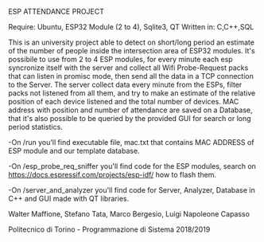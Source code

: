 ESP ATTENDANCE PROJECT

Require: Ubuntu, ESP32 Module (2 to 4), Sqlite3, QT
Written in: C,C++,SQL

This is an university project able to detect on short/long period an estimate of the number of people inside the intersection area of ESP32 modules. 
It's possibile to use from 2 to 4 ESP modules, for every minute each esp syncronize itself with the server and collect all Wifi Probe-Request packs that can listen in promisc mode, then send all the data in a TCP connection to the Server. 
The server collect data every minute from the ESPs, filter packs not listened from all them, and try to make an estimate of the relative position of each device listened and the total number of devices. MAC address with position and number of attendance are saved on a Database, that it's also possible to be queried by the provided GUI for search or long period statistics.

-On /run you'll find executable file, mac.txt that contains MAC ADDRESS of ESP module and our template database.

-On /esp_probe_req_sniffer you'll find code for the ESP modules, search on https://docs.espressif.com/projects/esp-idf/ how to flash them.

-On /server_and_analyzer you'll find code for Server, Analyzer, Database in C++ and GUI made with QT libraries. 




Walter Maffione, Stefano Tata, Marco Bergesio, Luigi Napoleone Capasso


Politecnico di Torino - Programmazione di Sistema 2018/2019
